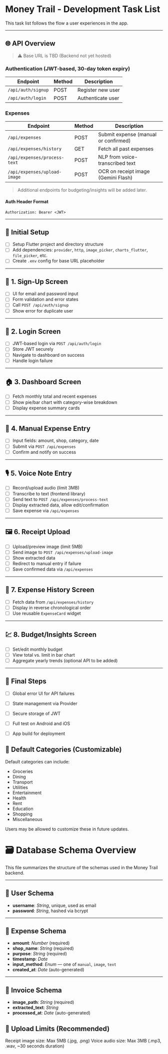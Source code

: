 # Money Trail - Development Task List

This task list follows the flow a user experiences in the app.

---

## 🌐 API Overview

> ⚠️ Base URL is TBD (Backend not yet hosted)

### Authentication (JWT-based, 30-day token expiry)

| Endpoint              | Method | Description               |
|-----------------------|--------|---------------------------|
| `/api/auth/signup`    | POST   | Register new user         |
| `/api/auth/login`     | POST   | Authenticate user         |

### Expenses

| Endpoint                        | Method | Description                           |
|---------------------------------|--------|---------------------------------------|
| `/api/expenses`                 | POST   | Submit expense (manual or confirmed)  |
| `/api/expenses/history`         | GET    | Fetch all past expenses               |
| `/api/expenses/process-text`    | POST   | NLP from voice-transcribed text       |
| `/api/expenses/upload-image`    | POST   | OCR on receipt image (Gemini Flash)   |

> Additional endpoints for budgeting/insights will be added later.

#### Auth Header Format

    Authorization: Bearer <JWT>

---

## 🧰 Initial Setup

- [ ] Setup Flutter project and directory structure
- [ ] Add dependencies: `provider`, `http`, `image_picker`, `charts_flutter`, `file_picker`, etc.
- [ ] Create `.env` config for base URL placeholder

---

## 🔐 1. Sign-Up Screen

- [ ] UI for email and password input
- [ ] Form validation and error states
- [ ] Call `POST /api/auth/signup`
- [ ] Show error for duplicate user

---

## 🔑 2. Login Screen

- [ ] JWT-based login via `POST /api/auth/login`
- [ ] Store JWT securely
- [ ] Navigate to dashboard on success
- [ ] Handle login failure

---

## 🏠 3. Dashboard Screen

- [ ] Fetch monthly total and recent expenses
- [ ] Show pie/bar chart with category-wise breakdown
- [ ] Display expense summary cards

---

## 🧾 4. Manual Expense Entry

- [ ] Input fields: amount, shop, category, date
- [ ] Submit via `POST /api/expenses`
- [ ] Confirm and notify on success

---

## 🎙️ 5. Voice Note Entry

- [ ] Record/upload audio (limit 3MB)
- [ ] Transcribe to text (frontend library)
- [ ] Send text to `POST /api/expenses/process-text`
- [ ] Display extracted data, allow edit/confirmation
- [ ] Save expense via `/api/expenses`

---

## 🖼️ 6. Receipt Upload

- [ ] Upload/preview image (limit 5MB)
- [ ] Send image to `POST /api/expenses/upload-image`
- [ ] Show extracted data
- [ ] Redirect to manual entry if failure
- [ ] Save confirmed data via `/api/expenses`

---

## 📜 7. Expense History Screen

- [ ] Fetch data from `/api/expenses/history`
- [ ] Display in reverse chronological order
- [ ] Use reusable `ExpenseCard` widget

---

## 💹 8. Budget/Insights Screen

- [ ] Set/edit monthly budget
- [ ] View total vs. limit in bar chart
- [ ] Aggregate yearly trends (optional API to be added)

---

## 🧪 Final Steps

- [ ] Global error UI for API failures
- [ ] State management via Provider
- [ ] Secure storage of JWT
- [ ] Full test on Android and iOS
- [ ] App build for deployment




## 📂 Default Categories (Customizable)
Default categories can include:
- Groceries
- Dining
- Transport
- Utilities
- Entertainment
- Health
- Rent
- Education
- Shopping
- Miscellaneous

Users may be allowed to customize these in future updates.





# 🗃️ Database Schema Overview

This file summarizes the structure of the schemas used in the Money Trail backend.

---

## 👤 User Schema

- **username**: *String*, unique, used as email  
- **password**: *String*, hashed via bcrypt

---

## 💸 Expense Schema

- **amount**: *Number* (required)  
- **shop_name**: *String* (required)  
- **purpose**: *String* (required)  
- **timestamp**: *Date*  
- **input_method**: *Enum* — one of `manual`, `image`, `text`  
- **created_at**: *Date* (auto-generated)

---

## 🧾 Invoice Schema

- **image_path**: *String* (required)  
- **extracted_text**: *String*  
- **processed_at**: *Date* (auto-generated)



## 🧾 Upload Limits (Recommended)
Receipt image size: Max 5MB (.jpg, .png)
Voice audio size: Max 3MB (.mp3, .wav, ~30 seconds duration)